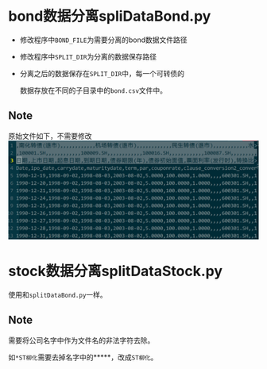 # bond数据分离spliDataBond.py

- 修改程序中`BOND_FILE`为需要分离的bond数据文件路径
- 修改程序中`SPLIT_DIR`为分离的数据保存路径
- 分离之后的数据保存在`SPLIT_DIR`中，每一个可转债的

  数据存放在不同的子目录中的`bond.csv`文件中。

## Note

原始文件如下，不需要修改
![](./pic/data_bond_origin.PNG)

# stock数据分离splitDataStock.py

使用和`splitDataBond.py`一样。

## Note

需要将公司名字中作为文件名的非法字符去除。

如`*ST柳化`需要去掉名字中的*****，改成`ST柳化`。
